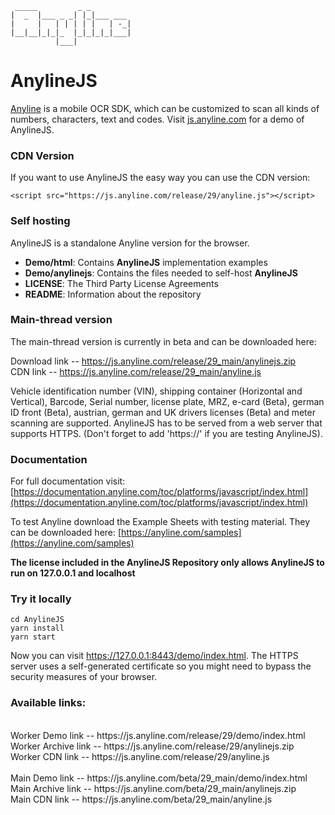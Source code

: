 
     _____         _ _         
    |  _  |___ _ _| |_|___ ___ 
    |     |   | | | | |   | -_|
    |__|__|_|_|_  |_|_|_|_|___|
              |___|            


# AnylineJS

[Anyline](https://www.anyline.com) is a mobile OCR SDK, which can be customized to scan all kinds of numbers, characters, text and codes.
Visit [js.anyline.com](https://js.anyline.com) for a demo of AnylineJS.

### CDN Version

If you want to use AnylineJS the easy way you can use the CDN version:

`<script src="https://js.anyline.com/release/29/anyline.js"></script>`

### Self hosting

AnylineJS is a standalone Anyline version for the browser.

- **Demo/html**: Contains **AnylineJS** implementation examples
- **Demo/anylinejs**: Contains the files needed to self-host **AnylineJS**
- **LICENSE**: The Third Party License Agreements
- **README**: Information about the repository


### Main-thread version

The main-thread version is currently in beta and can be downloaded here: 

Download link -- https://js.anyline.com/release/29_main/anylinejs.zip<br>
CDN link -- https://js.anyline.com/release/29_main/anyline.js

Vehicle identification number (VIN), shipping container (Horizontal and Vertical), Barcode, Serial number, license plate, MRZ, e-card (Beta), german ID front (Beta), austrian, german and UK drivers licenses (Beta) and meter scanning are supported. 
AnylineJS has to be served from a web server that supports HTTPS. (Don't forget to add 'https://' if you are testing AnylineJS).

### Documentation

For full documentation visit: [https://documentation.anyline.com/toc/platforms/javascript/index.html](https://documentation.anyline.com/toc/platforms/javascript/index.html)

To test Anyline download the Example Sheets with testing material. They can be downloaded here: [https://anyline.com/samples](https://anyline.com/samples)

**The license included in the AnylineJS Repository only allows AnylineJS to run on 127.0.0.1 and localhost**

### Try it locally

    cd AnylineJS
    yarn install
    yarn start

Now you can visit https://127.0.0.1:8443/demo/index.html. The HTTPS server uses a self-generated certificate so you might need to bypass the security measures of your browser.


###  Available links:
<br>
Worker Demo link -- https://js.anyline.com/release/29/demo/index.html<br>
Worker Archive link -- https://js.anyline.com/release/29/anylinejs.zip<br>
Worker CDN link -- https://js.anyline.com/release/29/anyline.js<br>
<br>
Main Demo link -- https://js.anyline.com/beta/29_main/demo/index.html<br>
Main Archive link -- https://js.anyline.com/beta/29_main/anylinejs.zip<br>
Main CDN link -- https://js.anyline.com/beta/29_main/anyline.js<br>
